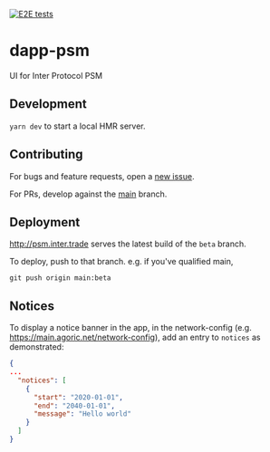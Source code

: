 [![E2E tests](https://github.com/Agoric/dapp-psm/actions/workflows/e2e_tests.yml/badge.svg)](https://github.com/Agoric/dapp-psm/actions/workflows/e2e_tests.yml)

# dapp-psm

UI for Inter Protocol PSM

## Development

`yarn dev` to start a local HMR server.

## Contributing

For bugs and feature requests, open a [new issue](https://github.com/Agoric/dapp-psm/issues/new).

For PRs, develop against the [main](https://github.com/Agoric/dapp-psm/tree/main) branch.

## Deployment

http://psm.inter.trade serves the latest build of the `beta` branch.

To deploy, push to that branch. e.g. if you've qualified main,

```
git push origin main:beta
```

## Notices

To display a notice banner in the app, in the network-config (e.g. https://main.agoric.net/network-config), add an entry to `notices` as demonstrated:

```json
{
...
  "notices": [
    {
      "start": "2020-01-01",
      "end": "2040-01-01",
      "message": "Hello world"
    }
  ]
}
```

